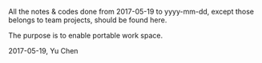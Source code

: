 All the notes & codes done from 2017-05-19 to yyyy-mm-dd, except those belongs to 
team projects, should be found here.

The purpose is to enable portable work space. 

2017-05-19, Yu Chen
